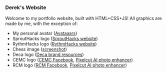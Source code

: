 ### Derek's Website
Welcome to my portfolio website, built with HTML+CSS+JS!
All graphics are made by me, with the exception of:
+ My personal avatar ([Avataaars](https://getavataaars.com/))
+ SproutHacks logo ([SproutHacks website](https://sprouthacks.ca/))
+ RythmHacks logo ([RythmHacks website](https://rythmhacks.ca/))
+ Chess image ([screenshot](https://chess.com/))
+ Deca logo ([Deca brand resources](https://www.deca.org/brand/))
+ CEMC logo ([CEMC Facebook](https://www.facebook.com/WaterlooCEMC/), [Pixelcut AI photo enhancer](https://www.pixelcut.ai/image-upscaler))
+ RCM logo ([RCM Facebook](https://www.facebook.com/theroyalconservatory/), [Pixelcut AI photo enhancer](https://www.pixelcut.ai/image-upscaler))
